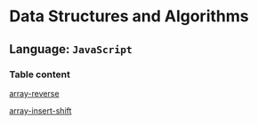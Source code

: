 # Data Structures and Algorithms

## Language: `JavaScript`

### Table content

[array-reverse](./code-challenges/reverseArray/Reaverse.md )

[array-insert-shift](./code-challenges/array-insert-shif/insertShift.md)

